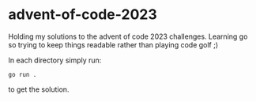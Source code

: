 # advent-of-code-2023

Holding my solutions to the advent of code 2023 challenges. Learning go so trying to keep things readable rather than playing code golf ;)

In each directory simply run:

```
go run .
```

to get the solution.
